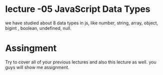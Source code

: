 # lecture -05 JavaScript Data Types

we have studied about 8 data types in js, like number, string, array, object, bigint , boolean, undefined, null.

# Assingment

Try to cover all of your previous lectures and also this lecture as well. you guys will show me assignment.
